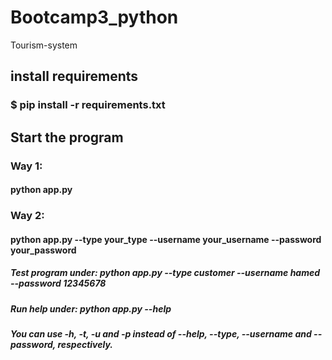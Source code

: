 # Bootcamp3_python
Tourism-system
## install requirements
### $ pip install -r requirements.txt

## Start the program
### Way 1:
#### python app.py
### Way 2:
#### python app.py --type your_type --username your_username --password your_password
##### Test program under: python app.py --type customer --username hamed --password 12345678
##### Run help under: python app.py --help
##### You can use -h, -t, -u and -p instead of --help, --type, --username and --password, respectively.
